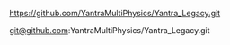 https://github.com/YantraMultiPhysics/Yantra_Legacy.git

git@github.com:YantraMultiPhysics/Yantra_Legacy.git

